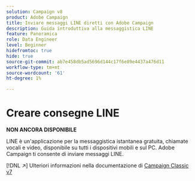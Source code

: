```yaml
---
solution: Campaign v8
product: Adobe Campaign
title: Inviare messaggi LINE diretti con Adobe Campaign
description: Guida introduttiva alla messaggistica LINE
feature: Panoramica
role: Data Engineer
level: Beginner
hidefromtoc: true
hide: true
source-git-commit: ab7e458db5ad5696d144c17f6e89e4437a476d11
workflow-type: tm+mt
source-wordcount: '61'
ht-degree: 1%

---
```


# Creare consegne LINE


**NON ANCORA DISPONIBILE**


LINE è un&#39;applicazione per la messaggistica istantanea gratuita, chiamate vocali e video, disponibile su tutti i dispositivi mobili e sul PC. Adobe Campaign ti consente di inviare messaggi LINE.

[!DNL :arrow_upper_right:] Ulteriori informazioni nella documentazione di  [Campaign Classic v7](https://experienceleague.adobe.com/docs/campaign-classic/using/sending-messages/line-channel.html)

